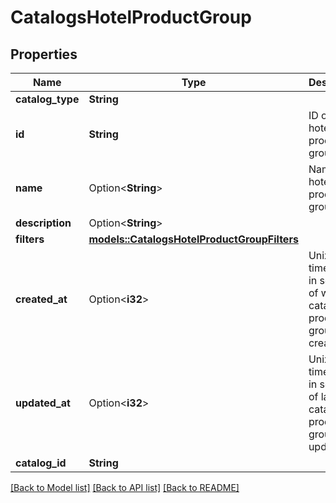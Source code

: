 # CatalogsHotelProductGroup

## Properties

Name | Type | Description | Notes
------------ | ------------- | ------------- | -------------
**catalog_type** | **String** |  | 
**id** | **String** | ID of the hotel product group. | 
**name** | Option<**String**> | Name of hotel product group | [optional]
**description** | Option<**String**> |  | [optional]
**filters** | [**models::CatalogsHotelProductGroupFilters**](CatalogsHotelProductGroupFilters.md) |  | 
**created_at** | Option<**i32**> | Unix timestamp in seconds of when catalog product group was created. | [optional]
**updated_at** | Option<**i32**> | Unix timestamp in seconds of last time catalog product group was updated. | [optional]
**catalog_id** | **String** |  | 

[[Back to Model list]](../README.md#documentation-for-models) [[Back to API list]](../README.md#documentation-for-api-endpoints) [[Back to README]](../README.md)



